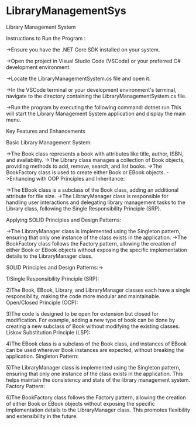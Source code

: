 # LibraryManagementSys


Library Management System

Instructions to Run the Program :

->Ensure you have the .NET Core SDK installed on your system.

->Open the project in Visual Studio Code (VSCode) or your preferred C# development environment.

->Locate the LibraryManagementSystem.cs file and open it.

->In the VSCode terminal or your development environment's terminal, navigate to the directory containing the LibraryManagementSystem.cs file.

->Run the program by executing the following command: dotnet run
This will start the Library Management System application and display the main menu.

Key Features and Enhancements

Basic Library Management System:

->The Book class represents a book with attributes like title, author, ISBN, and availability.
->The Library class manages a collection of Book objects, providing methods to add, remove, search, and list books.
->The BookFactory class is used to create either Book or EBook objects.
->Enhancing with OOP Principles and Inheritance:

->The EBook class is a subclass of the Book class, adding an additional attribute for file size.
->The LibraryManager class is responsible for handling user interactions and delegating library management tasks to the Library class, following the Single Responsibility Principle (SRP).


Applying SOLID Principles and Design Patterns:

->The LibraryManager class is implemented using the Singleton pattern, ensuring that only one instance of the class exists in the application.
->The BookFactory class follows the Factory pattern, allowing the creation of either Book or EBook objects without exposing the specific implementation details to the LibraryManager class.

SOLID Principles and Design Patterns:->

1)Single Responsibility Principle (SRP):

2)The Book, EBook, Library, and LibraryManager classes each have a single responsibility, making the code more modular and maintainable.
Open/Closed Principle (OCP):

3)The code is designed to be open for extension but closed for modification. For example, adding a new type of book can be done by creating a new subclass of Book without modifying the existing classes.
Liskov Substitution Principle (LSP):

4)The EBook class is a subclass of the Book class, and instances of EBook can be used wherever Book instances are expected, without breaking the application.
Singleton Pattern:

5)The LibraryManager class is implemented using the Singleton pattern, ensuring that only one instance of the class exists in the application. This helps maintain the consistency and state of the library management system.
Factory Pattern:

6)The BookFactory class follows the Factory pattern, allowing the creation of either Book or EBook objects without exposing the specific implementation details to the LibraryManager class. This promotes flexibility and extensibility in the future.
